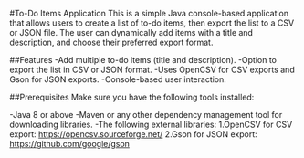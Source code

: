 #To-Do Items Application
This is a simple Java console-based application that allows users to create a list of to-do items, then export the list to a CSV or JSON file. The user can dynamically add items with a title and description, and choose their preferred export format.

##Features
-Add multiple to-do items (title and description).
-Option to export the list in CSV or JSON format.
-Uses OpenCSV for CSV exports and Gson for JSON exports.
-Console-based user interaction.

##Prerequisites
Make sure you have the following tools installed:

-Java 8 or above
-Maven or any other dependency management tool for downloading libraries.
-The following external libraries:
1.OpenCSV for CSV export: https://opencsv.sourceforge.net/
2.Gson for JSON export: https://github.com/google/gson
